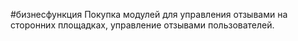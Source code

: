 #бизнесфункция 
Покупка модулей для управления отзывами на сторонних площадках, управление отзывами пользователей.